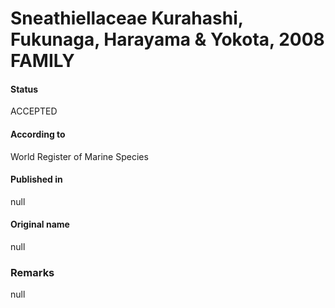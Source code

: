 Sneathiellaceae Kurahashi, Fukunaga, Harayama & Yokota, 2008 FAMILY
=======

#### Status
ACCEPTED

#### According to
World Register of Marine Species

#### Published in
null

#### Original name
null

### Remarks
null